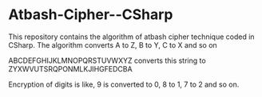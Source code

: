 # Atbash-Cipher--CSharp
This repository contains the algorithm of atbash cipher technique coded in CSharp.
The algorithm converts A to Z, B to Y, C to X and so on

 ABCDEFGHIJKLMNOPQRSTUVWXYZ converts this string to
 ZYXWVUTSRQPONMLKJIHGFEDCBA

Encryption of digits is like, 9 is converted to 0, 8 to 1, 7 to 2 and so on.
